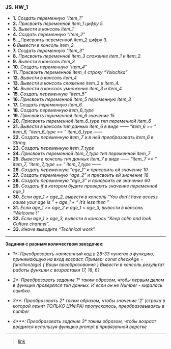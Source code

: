 
### JS. HW_1

 - **1.** _Создать переменную “item_1”_
 - **2.** _Присвоить переменной item_1 цифру 5._
 - **3.** _Вывести в консоль item_1._
 - **4.** _Создать переменную “item_2”_
 - **5.** _Присвоить переменной item_2 цифру 3.
 - **6** _Вывести в консоль item_2._
 - **7.** _Создать переменную “item_3”_
 - **8.** _Присвоить переменной item_3 сложение item_1 и item_2._
 - **9.** _Вывести в консоль item_3._
 - **10.** _Создать переменную “item_4”_
 - **11.** _Присвоить переменной item_4 строку “Yolochka”_
 - **12.** _Вывести в консоль item_4._
 - **13.** _Вывести в консоль сложение item_3 и item_4._
 - **14.** _Вывести в консоль умножение item_3 и item_4._
 - **15.** _Создать переменную “item_5”_
 - **16.** _Присвоить переменной item_5 переменную item_3_
 - **17.** _Создать переменную item_6._
 - **18.** _Создать переменную item_6_type_
 - **19.** _Присвоить переменной item_6 значение 15_
 - **20.** _Присвоить переменной item_6_type тип переменной item_6_
 - **21.** _Вывести в консоль тип данных item_6 в виде ——  “item_6 == ”  item_6,  “item_6_type == ”  item_6_type ——_
 - **22.** _Создать переменную item_7 и в ней преобразовать item_6 в String._
 - **23.** _Создать переменную item_7_type_
 - **24.** _Присвоить переменной item_7_type тип переменной item_7_
 - **25.** _Вывести в консоль тип данных item_7 в виде ——  “item_7 == ”  item_7,  “item_7_type == ”  item_7_type ——_  
 - **26.** _Создать переменную “age_1” и присвоить ей значение 10_
 - **27.** _Создать переменную “age_2” и присвоить ей значение 18_
 - **28.** _Создать переменную “age_3” и присвоить ей значение 60_
 - **29.** _Создать if в котором будите проверять значение переменной age_1_
 - **30.** _Если age_1 < age_2, вывести в консоль “You don’t have access cause your age is ” + age_1 + “ It’s less then ”_
 - **31.** _Если age_1 >=  age_2 и age_1 <  age_3, вывести в консоль “Welcome  !”_
 - **32.** _Если age_1  > age_3, вывести в консоль “Keep calm and look Culture channel”._
 - **33.** _Иначе выводите “Technical work”._

 ***
 
**Задания с разным количеством звездочек:**
 - _1*:_
_Преобразовать написанный код в 26-33 пунктах в функцию, принимающую на вход возраст.
Пример: const checkAge = function(age) {
Ваши преобразования
}
Вывести в консоль результат работы функции с возрастами 17, 18, 61_

- _2*:_
_Преобразовать задание 1* таким образом, чтобы первым делом в функции проверялся тип данных. И если он не Number - кидалась ошибка._

- _3**:_
_Преобразовать 2* таким образом, чтобы значение '2' (строка в которой лежит ТОЛЬКО ЦИФРА) пропускалось, преобразовываясь в number_

- _4***:_
_Преобразовать задание 3* таким образом, чтобы возраст вводился используя функцию prompt в привязанной верстке_

***
>[link](https://github.com/Artemhx/Practice_testing/blob/main/javascript/HW_1/HW_1.js)